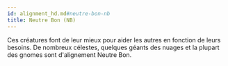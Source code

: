 ```yaml
---
id: alignment_hd.md#neutre-bon-nb
title: Neutre Bon (NB)
---
```


Ces créatures font de leur mieux pour aider les autres en fonction de leurs besoins. De nombreux célestes, quelques géants des nuages et la plupart des gnomes sont d'alignement Neutre Bon.

